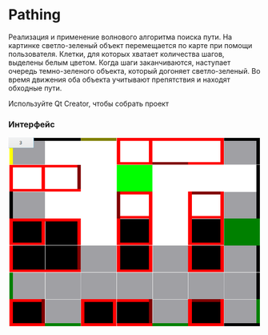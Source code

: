 # Pathing

Реализация и применение волнового алгоритма поиска пути. На картинке
светло-зеленый объект перемещается по карте при помощи пользователя. Клетки,
для которых хватает количества шагов, выделены белым цветом. Когда шаги
заканчиваются, наступает очередь темно-зеленого объекта, который догоняет
светло-зеленый. Во время движения оба объекта учитывают препятствия и находят
обходные пути.

Используйте Qt Creator, чтобы собрать проект

### Интерфейс

![](https://github.com/vpunch/pathing/blob/master/imgs/wave1.png)
